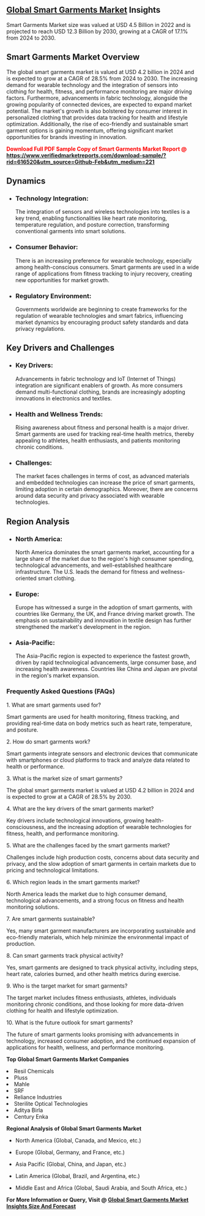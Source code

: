 <h2><a href="https://www.verifiedmarketreports.com/download-sample/?rid=616520&amp;utm_source=Github&amp;utm_medium=221" target="_blank">Global Smart Garments Market</a> Insights</h2><p>Smart Garments Market size was valued at USD 4.5 Billion in 2022 and is projected to reach USD 12.3 Billion by 2030, growing at a CAGR of 17.1% from 2024 to 2030.</p><p> <h2>Smart Garments Market Overview</h2> <p>The global smart garments market is valued at USD 4.2 billion in 2024 and is expected to grow at a CAGR of 28.5% from 2024 to 2030. The increasing demand for wearable technology and the integration of sensors into clothing for health, fitness, and performance monitoring are major driving factors. Furthermore, advancements in fabric technology, alongside the growing popularity of connected devices, are expected to expand market potential. The market's growth is also bolstered by consumer interest in personalized clothing that provides data tracking for health and lifestyle optimization. Additionally, the rise of eco-friendly and sustainable smart garment options is gaining momentum, offering significant market opportunities for brands investing in innovation. <p><strong><p><span class=""><span style="color: #ff0000;"><strong>Download Full PDF Sample Copy of Smart Garments Market Report</strong> @ </span><a href="https://www.verifiedmarketreports.com/download-sample/?rid=616520&amp;utm_source=Github-Feb&amp;utm_medium=221" target="_blank">https://www.verifiedmarketreports.com/download-sample/?rid=616520&amp;utm_source=Github-Feb&amp;utm_medium=221</a></span></p></strong></p> <h2>Dynamics</h2> <ul> <li><h3>Technology Integration: </h3>The integration of sensors and wireless technologies into textiles is a key trend, enabling functionalities like heart rate monitoring, temperature regulation, and posture correction, transforming conventional garments into smart solutions.</li> <li><h3>Consumer Behavior: </h3>There is an increasing preference for wearable technology, especially among health-conscious consumers. Smart garments are used in a wide range of applications from fitness tracking to injury recovery, creating new opportunities for market growth.</li> <li><h3>Regulatory Environment: </h3>Governments worldwide are beginning to create frameworks for the regulation of wearable technologies and smart fabrics, influencing market dynamics by encouraging product safety standards and data privacy regulations.</li> </ul> <h2>Key Drivers and Challenges</h2> <ul> <li><h3>Key Drivers: </h3>Advancements in fabric technology and IoT (Internet of Things) integration are significant enablers of growth. As more consumers demand multi-functional clothing, brands are increasingly adopting innovations in electronics and textiles.</li> <li><h3>Health and Wellness Trends: </h3>Rising awareness about fitness and personal health is a major driver. Smart garments are used for tracking real-time health metrics, thereby appealing to athletes, health enthusiasts, and patients monitoring chronic conditions.</li> <li><h3>Challenges: </h3>The market faces challenges in terms of cost, as advanced materials and embedded technologies can increase the price of smart garments, limiting adoption in certain demographics. Moreover, there are concerns around data security and privacy associated with wearable technologies.</li> </ul> <h2>Region Analysis</h2> <ul> <li><h3>North America: </h3>North America dominates the smart garments market, accounting for a large share of the market due to the region's high consumer spending, technological advancements, and well-established healthcare infrastructure. The U.S. leads the demand for fitness and wellness-oriented smart clothing.</li> <li><h3>Europe: </h3>Europe has witnessed a surge in the adoption of smart garments, with countries like Germany, the UK, and France driving market growth. The emphasis on sustainability and innovation in textile design has further strengthened the market's development in the region.</li> <li><h3>Asia-Pacific: </h3>The Asia-Pacific region is expected to experience the fastest growth, driven by rapid technological advancements, large consumer base, and increasing health awareness. Countries like China and Japan are pivotal in the region's market expansion.</li> </ul> <h3>Frequently Asked Questions (FAQs)</h3> <p>1. What are smart garments used for?</p> <p>Smart garments are used for health monitoring, fitness tracking, and providing real-time data on body metrics such as heart rate, temperature, and posture.</p> <p>2. How do smart garments work?</p> <p>Smart garments integrate sensors and electronic devices that communicate with smartphones or cloud platforms to track and analyze data related to health or performance.</p> <p>3. What is the market size of smart garments?</p> <p>The global smart garments market is valued at USD 4.2 billion in 2024 and is expected to grow at a CAGR of 28.5% by 2030.</p> <p>4. What are the key drivers of the smart garments market?</p> <p>Key drivers include technological innovations, growing health-consciousness, and the increasing adoption of wearable technologies for fitness, health, and performance monitoring.</p> <p>5. What are the challenges faced by the smart garments market?</p> <p>Challenges include high production costs, concerns about data security and privacy, and the slow adoption of smart garments in certain markets due to pricing and technological limitations.</p> <p>6. Which region leads in the smart garments market?</p> <p>North America leads the market due to high consumer demand, technological advancements, and a strong focus on fitness and health monitoring solutions.</p> <p>7. Are smart garments sustainable?</p> <p>Yes, many smart garment manufacturers are incorporating sustainable and eco-friendly materials, which help minimize the environmental impact of production.</p> <p>8. Can smart garments track physical activity?</p> <p>Yes, smart garments are designed to track physical activity, including steps, heart rate, calories burned, and other health metrics during exercise.</p> <p>9. Who is the target market for smart garments?</p> <p>The target market includes fitness enthusiasts, athletes, individuals monitoring chronic conditions, and those looking for more data-driven clothing for health and lifestyle optimization.</p> <p>10. What is the future outlook for smart garments?</p> <p>The future of smart garments looks promising with advancements in technology, increased consumer adoption, and the continued expansion of applications for health, wellness, and performance monitoring.</p> </p><p><strong>Top Global Smart Garments Market Companies</strong></p><div data-test-id=""><p><li>Resil Chemicals</li><li> Pluss</li><li> Mahle</li><li> SRF</li><li> Reliance Industries</li><li> Sterilite Optical Technologies</li><li> Aditya Birla</li><li> Century Enka</li></p><div><strong>Regional Analysis of&nbsp;Global Smart Garments Market</strong></div><ul><li dir="ltr"><p dir="ltr">North America&nbsp;(Global, Canada, and Mexico, etc.)</p></li><li dir="ltr"><p dir="ltr">Europe (Global, Germany, and France, etc.)</p></li><li dir="ltr"><p dir="ltr">Asia Pacific&nbsp;(Global, China, and Japan, etc.)</p></li><li dir="ltr"><p dir="ltr">Latin America&nbsp;(Global, Brazil, and Argentina, etc.)</p></li><li dir="ltr">Middle East and Africa&nbsp;(Global, Saudi Arabia, and South Africa, etc.)</li></ul><p><strong>For More Information or Query, Visit @&nbsp;</strong><strong><a href="https://www.verifiedmarketreports.com/product/smart-garments-market/?utm_source=Github&amp;utm_medium=221" target="_blank">Global Smart Garments Market Insights Size And Forecast</a></strong></p></div>
